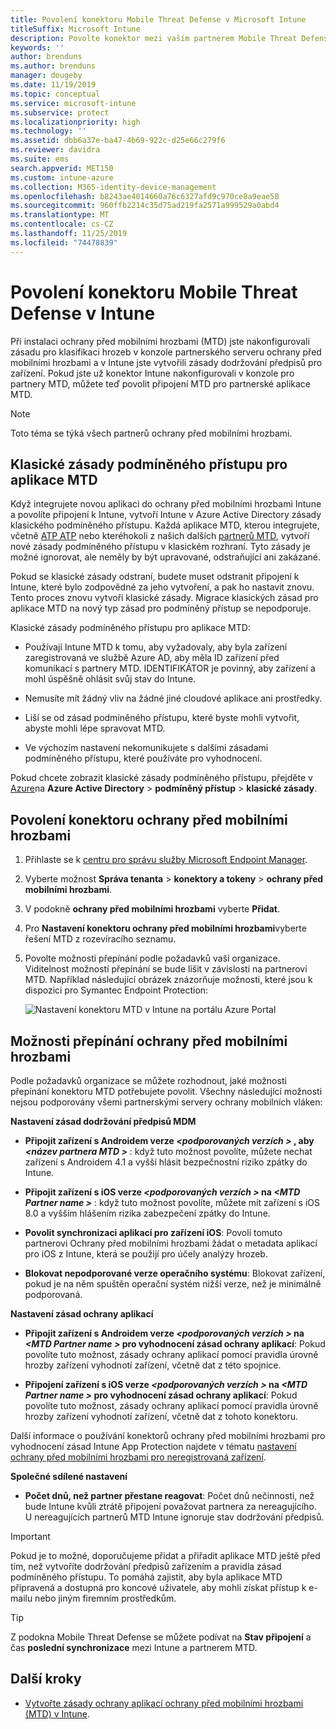 ```yaml
---
title: Povolení konektoru Mobile Threat Defense v Microsoft Intune
titleSuffix: Microsoft Intune
description: Povolte konektor mezi vaším partnerem Mobile Threat Defense (MTD) a Microsoft Intune.
keywords: ''
author: brenduns
ms.author: brenduns
manager: dougeby
ms.date: 11/19/2019
ms.topic: conceptual
ms.service: microsoft-intune
ms.subservice: protect
ms.localizationpriority: high
ms.technology: ''
ms.assetid: dbb6a37e-ba47-4b69-922c-d25e66c279f6
ms.reviewer: davidra
ms.suite: ems
search.appverid: MET150
ms.custom: intune-azure
ms.collection: M365-identity-device-management
ms.openlocfilehash: b8243ae4014660a76c6327afd9c970ce8a9eae58
ms.sourcegitcommit: 960ffb2214c35d75ad219fa2571a999529a0abd4
ms.translationtype: MT
ms.contentlocale: cs-CZ
ms.lasthandoff: 11/25/2019
ms.locfileid: "74478839"
---
```

# <a name="enable-the-mobile-threat-defense-connector-in-intune"></a>Povolení konektoru Mobile Threat Defense v Intune

Při instalaci ochrany před mobilními hrozbami (MTD) jste nakonfigurovali zásadu pro klasifikaci hrozeb v konzole partnerského serveru ochrany před mobilními hrozbami a v Intune jste vytvořili zásady dodržování předpisů pro zařízení. Pokud jste už konektor Intune nakonfigurovali v konzole pro partnery MTD, můžete teď povolit připojení MTD pro partnerské aplikace MTD.

> [!NOTE]
> Toto téma se týká všech partnerů ochrany před mobilními hrozbami.

## <a name="classic-conditional-access-policies-for-mtd-apps"></a>Klasické zásady podmíněného přístupu pro aplikace MTD

Když integrujete novou aplikaci do ochrany před mobilními hrozbami Intune a povolíte připojení k Intune, vytvoří Intune v Azure Active Directory zásady klasického podmíněného přístupu. Každá aplikace MTD, kterou integrujete, včetně [ATP ATP](advanced-threat-protection.md) nebo kteréhokoli z našich dalších [partnerů MTD](mobile-threat-defense.md#mobile-threat-defense-partners), vytvoří nové zásady podmíněného přístupu v klasickém rozhraní. Tyto zásady je možné ignorovat, ale neměly by být upravované, odstraňující ani zakázané.

Pokud se klasické zásady odstraní, budete muset odstranit připojení k Intune, které bylo zodpovědné za jeho vytvoření, a pak ho nastavit znovu. Tento proces znovu vytvoří klasické zásady. Migrace klasických zásad pro aplikace MTD na nový typ zásad pro podmíněný přístup se nepodporuje.

Klasické zásady podmíněného přístupu pro aplikace MTD:

- Používají Intune MTD k tomu, aby vyžadovaly, aby byla zařízení zaregistrovaná ve službě Azure AD, aby měla ID zařízení před komunikací s partnery MTD. IDENTIFIKÁTOR je povinný, aby zařízení a mohl úspěšně ohlásit svůj stav do Intune.

- Nemusíte mít žádný vliv na žádné jiné cloudové aplikace ani prostředky.

- Liší se od zásad podmíněného přístupu, které byste mohli vytvořit, abyste mohli lépe spravovat MTD.

- Ve výchozím nastavení nekomunikujete s dalšími zásadami podmíněného přístupu, které používáte pro vyhodnocení.

Pokud chcete zobrazit klasické zásady podmíněného přístupu, přejděte v [Azure](https://portal.azure.com/#home)na **Azure Active Directory** > **podmíněný přístup** > **klasické zásady**.

## <a name="to-enable-the-mobile-threat-defense-connector"></a>Povolení konektoru ochrany před mobilními hrozbami

1. Přihlaste se k [centru pro správu služby Microsoft Endpoint Manager](https://go.microsoft.com/fwlink/?linkid=2109431).

2. Vyberte možnost **Správa tenanta** > **konektory a tokeny** > **ochrany před mobilními hrozbami**.

3. V podokně **ochrany před mobilními hrozbami** vyberte **Přidat**.

4. Pro **Nastavení konektoru ochrany před mobilními hrozbami**vyberte řešení MTD z rozevíracího seznamu.

5. Povolte možnosti přepínání podle požadavků vaší organizace. Viditelnost možností přepínání se bude lišit v závislosti na partnerovi MTD.  Například následující obrázek znázorňuje možnosti, které jsou k dispozici pro Symantec Endpoint Protection:

   ![Nastavení konektoru MTD v Intune na portálu Azure Portal](./media/mtd-connector-enable/enable-mtd-connector-1.png)

## <a name="mobile-threat-defense-toggle-options"></a>Možnosti přepínání ochrany před mobilními hrozbami

Podle požadavků organizace se můžete rozhodnout, jaké možnosti přepínání konektoru MTD potřebujete povolit. Všechny následující možnosti nejsou podporovány všemi partnerskými servery ochrany mobilních vláken:

**Nastavení zásad dodržování předpisů MDM**

- **Připojit zařízení s Androidem verze _\<podporovaných verzích >_ , aby _\<název partnera MTD >_** : když tuto možnost povolíte, můžete nechat zařízení s Androidem 4.1 a vyšší hlásit bezpečnostní riziko zpátky do Intune.

- **Připojit zařízení s iOS verze _\<podporovaných verzích >_ na _\<MTD Partner name >_** : když tuto možnost povolíte, můžete mít zařízení s iOS 8.0 a vyšším hlášením rizika zabezpečení zpátky do Intune.

- **Povolit synchronizaci aplikací pro zařízení iOS**: Povolí tomuto partnerovi Ochrany před mobilními hrozbami žádat o metadata aplikací pro iOS z Intune, která se použijí pro účely analýzy hrozeb.

- **Blokovat nepodporované verze operačního systému**: Blokovat zařízení, pokud je na něm spuštěn operační systém nižší verze, než je minimálně podporovaná.

**Nastavení zásad ochrany aplikací**

- **Připojit zařízení s Androidem verze *\<podporovaných verzích >* na *\<MTD Partner name >* pro vyhodnocení zásad ochrany aplikací**: Pokud povolíte tuto možnost, zásady ochrany aplikací pomocí pravidla úrovně hrozby zařízení vyhodnotí zařízení, včetně dat z této spojnice.

- **Připojení zařízení s iOS verze *\<podporovaných verzích >* na *\<MTD Partner name >* pro vyhodnocení zásad ochrany aplikací**: Pokud povolíte tuto možnost, zásady ochrany aplikací pomocí pravidla úrovně hrozby zařízení vyhodnotí zařízení, včetně dat z tohoto konektoru.

Další informace o používání konektorů ochrany před mobilními hrozbami pro vyhodnocení zásad Intune App Protection najdete v tématu [nastavení ochrany před mobilními hrozbami pro neregistrovaná zařízení](~/protect/mtd-enable-unenrolled-devices.md).

**Společné sdílené nastavení**

- **Počet dnů, než partner přestane reagovat**: Počet dnů nečinnosti, než bude Intune kvůli ztrátě připojení považovat partnera za nereagujícího. U nereagujících partnerů MTD Intune ignoruje stav dodržování předpisů.

> [!IMPORTANT]
> Pokud je to možné, doporučujeme přidat a přiřadit aplikace MTD ještě před tím, než vytvoříte dodržování předpisů zařízením a pravidla zásad podmíněného přístupu. To pomáhá zajistit, aby byla aplikace MTD připravená a dostupná pro koncové uživatele, aby mohli získat přístup k e-mailu nebo jiným firemním prostředkům.

> [!TIP]
> Z podokna Mobile Threat Defense se můžete podívat na **Stav připojení** a čas **poslední synchronizace** mezi Intune a partnerem MTD.

## <a name="next-steps"></a>Další kroky

- [Vytvořte zásady ochrany aplikací ochrany před mobilními hrozbami (MTD) v Intune](~/protect/mtd-app-protection-policy.md).
